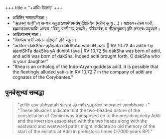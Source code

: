 +++
title = "+अधि-दैवतम्"
+++
- अदितिर् नामाखण्डिता।
- "ऋ॒तस्य॒ पत्नी॒"त्य् अन्यत्र स्तुता ऽश्वमेधमन्त्रेषु **दीक्षा**त्वेन (म॒हीम् ऊ॒ षु …)। यज्ञरूप+र्तस्य पत्नी, ब्रह्माण्डयज्ञस्यापि! अन्यत्र "विष्णु॑-पत्नी"त्य् उच्यते। श्रीवैष्णवैश् च नीलासूक्तम् इति तन्मन्त्रः प्रयुज्यते।
- आदित्यानाम् माता।
- "विश्व॑स्य भ॒र्त्री जग॑तᳶ प्रति॒ष्ठा" इति स्तुता।
- "aditer-dakSho-ajAyata dakShAd vaditiH pari || RV 10.72.4c  aditir-hy ajaniShTa dakSha yA duhitA tava | RV 10.72.5a dakSha was born of aditi, and aditi was born of dakSha. Indeed aditi brought forth, O dakSha who is your daughter"
- "Rhea is an ortholog of the Indo-Aryan goddess aditI. It is possible that the fleetingly alluded yati-s in RV 10.72.7 in the company of aditI are cognates of the Corybantes."

## पुनर्वसूभ्यां सम्बद्धा
> "aditir asy ubhyataḥ śīrṣṇī sā naḥ suprācī supratīcī saṃbhava ।" "These allusions indicate that the two-headed nature of the constellation of Gemini was transposed on to the presiding deity Aditi and the inversion associated with the two heads along with the eastward and westward paths might indicate an old memory of the start of the ecliptic at Aditi in prehistoric times (\>7000 years BP)."
